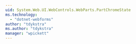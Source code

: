 ```yaml
---
uid: System.Web.UI.WebControls.WebParts.PartChromeState
ms.technology: 
  - "dotnet-webforms"
author: "tdykstra"
ms.author: "tdykstra"
manager: "wpickett"
---
```

